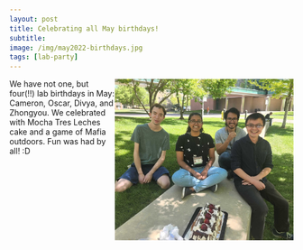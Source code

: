 ```yaml
---
layout: post  
title: Celebrating all May birthdays!  
subtitle:   
image: /img/may2022-birthdays.jpg 
tags: [lab-party]  
---
```


<img align="right" src="/img/may2022-birthdays.jpg" style="width:317px !important;height:286px !important;" />
We have not one, but four(!!) lab birthdays in May: Cameron, Oscar, Divya, and Zhongyou. We celebrated with Mocha Tres Leches cake and a game of Mafia outdoors. Fun was had by all! :D <br>
<br>

